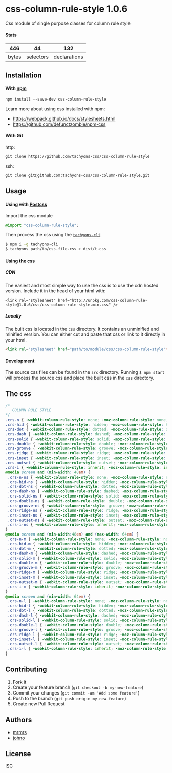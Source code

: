 # css-column-rule-style 1.0.6

Css module of single purpose classes for column rule style

#### Stats

446 | 44 | 132
---|---|---
bytes | selectors | declarations

## Installation

#### With [npm](https://npmjs.com)

```
npm install --save-dev css-column-rule-style
```

Learn more about using css installed with npm:
* https://webpack.github.io/docs/stylesheets.html
* https://github.com/defunctzombie/npm-css

#### With Git

http:
```
git clone https://github.com/tachyons-css/css-column-rule-style
```

ssh:
```
git clone git@github.com:tachyons-css/css-column-rule-style.git
```

## Usage

#### Using with [Postcss](https://github.com/postcss/postcss)

Import the css module

```css
@import "css-column-rule-style";
```

Then process the css using the [`tachyons-cli`](https://github.com/tachyons-css/tachyons-cli)

```sh
$ npm i -g tachyons-cli
$ tachyons path/to/css-file.css > dist/t.css
```

#### Using the css

##### CDN
The easiest and most simple way to use the css is to use the cdn hosted version. Include it in the head of your html with:

```
<link rel="stylesheet" href="http://unpkg.com/css-column-rule-style@1.0.6/css/css-column-rule-style.min.css" />
```

##### Locally
The built css is located in the `css` directory. It contains an unminified and minified version.
You can either cut and paste that css or link to it directly in your html.

```html
<link rel="stylesheet" href="path/to/module/css/css-column-rule-style">
```

#### Development

The source css files can be found in the `src` directory.
Running `$ npm start` will process the source css and place the built css in the `css` directory.

## The css

```css
/*
   COLUMN RULE STYLE
*/
.crs-n { -webkit-column-rule-style: none; -moz-column-rule-style: none; column-rule-style: none; }
.crs-hid { -webkit-column-rule-style: hidden; -moz-column-rule-style: hidden; column-rule-style: hidden; }
.crs-dot { -webkit-column-rule-style: dotted; -moz-column-rule-style: dotted; column-rule-style: dotted; }
.crs-dash { -webkit-column-rule-style: dashed; -moz-column-rule-style: dashed; column-rule-style: dashed; }
.crs-solid { -webkit-column-rule-style: solid; -moz-column-rule-style: solid; column-rule-style: solid; }
.crs-double { -webkit-column-rule-style: double; -moz-column-rule-style: double; column-rule-style: double; }
.crs-groove { -webkit-column-rule-style: groove; -moz-column-rule-style: groove; column-rule-style: groove; }
.crs-ridge { -webkit-column-rule-style: ridge; -moz-column-rule-style: ridge; column-rule-style: ridge; }
.crs-inset { -webkit-column-rule-style: inset; -moz-column-rule-style: inset; column-rule-style: inset; }
.crs-outset { -webkit-column-rule-style: outset; -moz-column-rule-style: outset; column-rule-style: outset; }
.crs-i { -webkit-column-rule-style: inherit; -moz-column-rule-style: inherit; column-rule-style: inherit; }
@media screen and (min-width: 48em) {
 .crs-n-ns { -webkit-column-rule-style: none; -moz-column-rule-style: none; column-rule-style: none; }
 .crs-hid-ns { -webkit-column-rule-style: hidden; -moz-column-rule-style: hidden; column-rule-style: hidden; }
 .crs-dot-ns { -webkit-column-rule-style: dotted; -moz-column-rule-style: dotted; column-rule-style: dotted; }
 .crs-dash-ns { -webkit-column-rule-style: dashed; -moz-column-rule-style: dashed; column-rule-style: dashed; }
 .crs-solid-ns { -webkit-column-rule-style: solid; -moz-column-rule-style: solid; column-rule-style: solid; }
 .crs-double-ns { -webkit-column-rule-style: double; -moz-column-rule-style: double; column-rule-style: double; }
 .crs-groove-ns { -webkit-column-rule-style: groove; -moz-column-rule-style: groove; column-rule-style: groove; }
 .crs-ridge-ns { -webkit-column-rule-style: ridge; -moz-column-rule-style: ridge; column-rule-style: ridge; }
 .crs-inset-ns { -webkit-column-rule-style: inset; -moz-column-rule-style: inset; column-rule-style: inset; }
 .crs-outset-ns { -webkit-column-rule-style: outset; -moz-column-rule-style: outset; column-rule-style: outset; }
 .crs-i-ns { -webkit-column-rule-style: inherit; -moz-column-rule-style: inherit; column-rule-style: inherit; }
}
@media screen and (min-width:48em) and (max-width: 64em) {
 .crs-n-m { -webkit-column-rule-style: none; -moz-column-rule-style: none; column-rule-style: none; }
 .crs-hid-m { -webkit-column-rule-style: hidden; -moz-column-rule-style: hidden; column-rule-style: hidden; }
 .crs-dot-m { -webkit-column-rule-style: dotted; -moz-column-rule-style: dotted; column-rule-style: dotted; }
 .crs-dash-m { -webkit-column-rule-style: dashed; -moz-column-rule-style: dashed; column-rule-style: dashed; }
 .crs-solid-m { -webkit-column-rule-style: solid; -moz-column-rule-style: solid; column-rule-style: solid; }
 .crs-double-m { -webkit-column-rule-style: double; -moz-column-rule-style: double; column-rule-style: double; }
 .crs-groove-m { -webkit-column-rule-style: groove; -moz-column-rule-style: groove; column-rule-style: groove; }
 .crs-ridge-m { -webkit-column-rule-style: ridge; -moz-column-rule-style: ridge; column-rule-style: ridge; }
 .crs-inset-m { -webkit-column-rule-style: inset; -moz-column-rule-style: inset; column-rule-style: inset; }
 .crs-outset-m { -webkit-column-rule-style: outset; -moz-column-rule-style: outset; column-rule-style: outset; }
 .crs-i-m { -webkit-column-rule-style: inherit; -moz-column-rule-style: inherit; column-rule-style: inherit; }
}
@media screen and (min-width: 64em) {
 .crs-n-l { -webkit-column-rule-style: none; -moz-column-rule-style: none; column-rule-style: none; }
 .crs-hid-l { -webkit-column-rule-style: hidden; -moz-column-rule-style: hidden; column-rule-style: hidden; }
 .crs-dot-l { -webkit-column-rule-style: dotted; -moz-column-rule-style: dotted; column-rule-style: dotted; }
 .crs-dash-l { -webkit-column-rule-style: dashed; -moz-column-rule-style: dashed; column-rule-style: dashed; }
 .crs-solid-l { -webkit-column-rule-style: solid; -moz-column-rule-style: solid; column-rule-style: solid; }
 .crs-double-l { -webkit-column-rule-style: double; -moz-column-rule-style: double; column-rule-style: double; }
 .crs-groove-l { -webkit-column-rule-style: groove; -moz-column-rule-style: groove; column-rule-style: groove; }
 .crs-ridge-l { -webkit-column-rule-style: ridge; -moz-column-rule-style: ridge; column-rule-style: ridge; }
 .crs-inset-l { -webkit-column-rule-style: inset; -moz-column-rule-style: inset; column-rule-style: inset; }
 .crs-outset-l { -webkit-column-rule-style: outset; -moz-column-rule-style: outset; column-rule-style: outset; }
 .crs-i-l { -webkit-column-rule-style: inherit; -moz-column-rule-style: inherit; column-rule-style: inherit; }
}
```

## Contributing

1. Fork it
2. Create your feature branch (`git checkout -b my-new-feature`)
3. Commit your changes (`git commit -am 'Add some feature'`)
4. Push to the branch (`git push origin my-new-feature`)
5. Create new Pull Request

## Authors

* [mrmrs](http://mrmrs.io)
* [johno](http://johnotander.com)

## License

ISC

